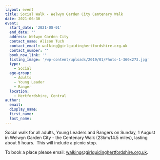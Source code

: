 ```yaml
---
layout: event
title: Social Walk - Welwyn Garden City Centenary Walk
date: 2021-06-30
event:
  start_date: '2021-08-01'
  end_date: ''
  address: Welwyn Garden City
  contact_name: Alison Tuch
  contact_email: walking@girlguidinghertfordshire.org.uk
  contact_number: ''
  book_now_link: ''
  listing_image: '/wp-content/uploads/2019/01/Photo-1-360x273.jpg'
  type: 
    - Social
  age-group: 
    - Adults
    - Young Leader
    - Ranger
  location: 
    - Hertfordshire, Central
author:
  email: 
  display_name: 
  first_name: 
  last_name: 
---
```

Social walk for all adults, Young Leaders and Rangers on Sunday, 1 August in Welwyn Garden City - the Centenary Walk (23km/14.5 miles), lasting about 5 hours.  This will include a picnic stop.

To book a place please email: <a href="mailto:walking@girlguidinghertfordshire.org.uk">walking@girlguidinghertfordshire.org.uk</a>.